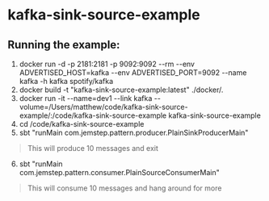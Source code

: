 # kafka-sink-source-example

Running the example:
----

1. docker run -d -p 2181:2181 -p 9092:9092 --rm --env ADVERTISED_HOST=kafka --env ADVERTISED_PORT=9092 --name kafka -h kafka spotify/kafka
2. docker build -t "kafka-sink-source-example:latest" ./docker/.
3. docker run -it --name=dev1 --link kafka --volume=/Users/matthew/code/kafka-sink-source-example/:/code/kafka-sink-source-example kafka-sink-source-example
4. cd /code/kafka-sink-source-example
5. sbt "runMain com.jemstep.pattern.producer.PlainSinkProducerMain"

> This will produce 10 messages and exit

6. sbt "runMain com.jemstep.pattern.consumer.PlainSourceConsumerMain"

> This will consume 10 messages and hang around for more

